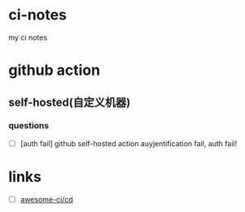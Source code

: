 # ci-notes
my ci notes
# github action
## self-hosted(自定义机器)
### questions
- [ ] [auth fail] github self-hosted action auyjentification fail, auth fail!
# links
- [ ] [awesome-ci/cd](https://github.com/myugan/awesome-cicd-security)

